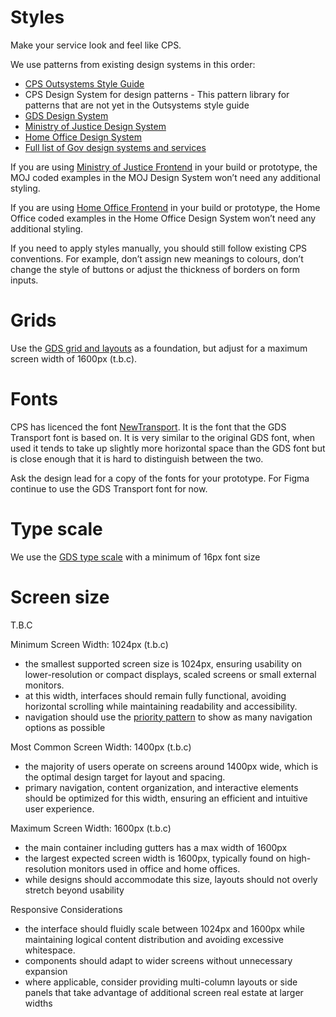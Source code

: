 # Styles

Make your service look and feel like CPS.

We use patterns from existing design systems in this order:

- [CPS Outsystems Style Guide](https://cps-dev.outsystemsenterprise.com/CPS_GDS_StyleGuide/Home)
- CPS Design System for design patterns - This pattern library for patterns that are not yet in the Outsystems style guide
- [GDS Design System](https://design-system.service.gov.uk/)
- [Ministry of Justice Design System](https://design-patterns.service.justice.gov.uk/)
- [Home Office Design System](https://design.homeoffice.gov.uk/)
- [Full list of Gov design systems and services](https://x-govuk.github.io//)


If you are using [Ministry of Justice Frontend](https://design-patterns.service.justice.gov.uk/) in your build or prototype, the MOJ coded examples in the MOJ Design System won’t need any additional styling.

If you are using [Home Office Frontend](https://design.homeoffice.gov.uk/get-started) in your build or prototype, the Home Office coded examples in the Home Office Design System won’t need any additional styling.

If you need to apply styles manually, you should still follow existing CPS conventions. For example, don’t assign new meanings to colours, don’t change the style of buttons or adjust the thickness of borders on form inputs.


# Grids
Use the [GDS grid and layouts](https://design-system.service.gov.uk/styles/layout/) as a foundation, but adjust for a maximum screen width of 1600px (t.b.c).


# Fonts

CPS has licenced the font [NewTransport](http://www.newtransport.co.uk/). It is the font that the GDS Transport font is based on. It is very similar to the original GDS font, when used it tends to take up slightly more horizontal space than the GDS font but is close enough that it is hard to distinguish between the two.

Ask the design lead for a copy of the fonts for your prototype. For Figma continue to use the GDS Transport font for now.

# Type scale

 We use the [GDS type scale](https://design-system.service.gov.uk/styles/type-scale/) with a minimum of 16px font size



# Screen size
T.B.C

Minimum Screen Width: 1024px (t.b.c)
- the smallest supported screen size is 1024px, ensuring usability on lower-resolution or compact displays, scaled screens or small external monitors.
- at this width, interfaces should remain fully functional, avoiding horizontal scrolling while maintaining readability and accessibility.
- navigation should use the [priority pattern](https://jayfreestone.github.io/priority-plus/) to show as many navigation options as possible

Most Common Screen Width: 1400px (t.b.c) 
- the majority of users operate on screens around 1400px wide, which is the optimal design target for layout and spacing.
- primary navigation, content organization, and interactive elements should be optimized for this width, ensuring an efficient and intuitive user experience.

Maximum Screen Width: 1600px (t.b.c)
- the main container including gutters has a max width of 1600px
- the largest expected screen width is 1600px, typically found on high-resolution monitors used in office and home offices.
- while designs should accommodate this size, layouts should not overly stretch beyond usability

Responsive Considerations
- the interface should fluidly scale between 1024px and 1600px while maintaining logical content distribution and avoiding excessive whitespace.
- components should adapt to wider screens without unnecessary expansion
- where applicable, consider providing multi-column layouts or side panels that take advantage of additional screen real estate at larger widths